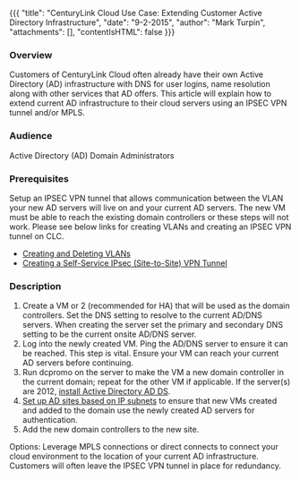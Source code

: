 {{{
  "title": "CenturyLink Cloud Use Case: Extending Customer Active Directory Infrastructure",
  "date": "9-2-2015",
  "author": "Mark Turpin",
  "attachments": [],
  "contentIsHTML": false
}}}

### Overview

Customers of CenturyLink Cloud often already have their own Active Directory (AD) infrastructure with DNS for user logins, name resolution along with other services that AD offers. This article will explain how to extend current AD infrastructure to their cloud servers using an IPSEC VPN tunnel and/or MPLS.

### Audience

Active Directory (AD) Domain Administrators

### Prerequisites

Setup an IPSEC VPN tunnel that allows communication between the VLAN your new AD servers will live on and your current AD servers. The new VM must be able to reach the existing domain controllers or these steps will not work.  Please see below links for creating VLANs and creating an IPSEC VPN tunnel on CLC.

* [Creating and Deleting VLANs](creating-and-deleting-vlans.md)
* [Creating a Self-Service IPsec (Site-to-Site) VPN Tunnel](creating-a-self-service-ipsec-site-to-site-vpn-tunnel.md)

### Description

1. Create a VM or 2 (recommended for HA) that will be used as the domain controllers. Set the DNS setting to resolve to the current AD/DNS servers. When creating the server set the primary and secondary DNS setting to be the current onsite AD/DNS server.
2. Log into the newly created VM. Ping the AD/DNS server to ensure it can be reached. This step is vital. Ensure your VM can reach your current AD servers before continuing.
3. Run dcpromo on the server to make the VM a new domain controller in the current domain; repeat for the other VM if applicable.  If the server(s) are 2012, [install Active Directory AD DS](https://technet.microsoft.com/en-us/library/hh472162.aspx).
4. [Set up AD sites based on IP subnets](https://technet.microsoft.com/en-us/library/cc732761.aspx) to ensure that new VMs created and added to the domain use the newly created AD servers for authentication.
5.  Add the new domain controllers to the new site.

Options: Leverage MPLS connections or direct connects to connect your cloud environment to the location of your current AD infrastructure. Customers will often leave the IPSEC VPN tunnel in place for redundancy.
